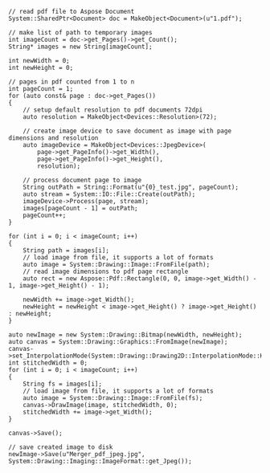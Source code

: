 
	// read pdf file to Aspose Document
	System::SharedPtr<Document> doc = MakeObject<Document>(u"1.pdf");

	// make list of path to temporary images
	int imageCount = doc->get_Pages()->get_Count();
	String* images = new String[imageCount];

	int newWidth = 0;
	int newHeight = 0;

	// pages in pdf counted from 1 to n
	int pageCount = 1;
	for (auto const& page : doc->get_Pages())
	{
		// setup default resolution to pdf documents 72dpi
		auto resolution = MakeObject<Devices::Resolution>(72);

		// create image device to save document as image with page dimensions and resolution
		auto imageDevice = MakeObject<Devices::JpegDevice>(
			page->get_PageInfo()->get_Width(),
			page->get_PageInfo()->get_Height(),
			resolution);

		// process document page to image
		String outPath = String::Format(u"{0}_test.jpg", pageCount);
		auto stream = System::IO::File::Create(outPath);
		imageDevice->Process(page, stream);
		images[pageCount - 1] = outPath;
		pageCount++;
	}

	for (int i = 0; i < imageCount; i++)
	{
		String path = images[i];
		// load image from file, it supports a lot of formats
		auto image = System::Drawing::Image::FromFile(path);
		// read image dimensions to pdf page rectangle
		auto rect = new Aspose::Pdf::Rectangle(0, 0, image->get_Width() - 1, image->get_Height() - 1);

		newWidth += image->get_Width();
		newHeight = newHeight < image->get_Height() ? image->get_Height() : newHeight;
	}

	auto newImage = new System::Drawing::Bitmap(newWidth, newHeight);
	auto canvas = System::Drawing::Graphics::FromImage(newImage);
	canvas->set_InterpolationMode(System::Drawing::Drawing2D::InterpolationMode::HighQualityBicubic);
	int stitchedWidth = 0;
	for (int i = 0; i < imageCount; i++)
	{
		String fs = images[i];
		// load image from file, it supports a lot of formats
		auto image = System::Drawing::Image::FromFile(fs);
		canvas->DrawImage(image, stitchedWidth, 0);
		stitchedWidth += image->get_Width();
	}

	canvas->Save();

	// save created image to disk
	newImage->Save(u"Merger_pdf_jpeg.jpg", System::Drawing::Imaging::ImageFormat::get_Jpeg());
